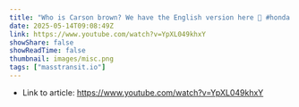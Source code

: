 ```yaml
---
title: "Who is Carson brown? We have the English version here 👀 #honda #motocross #dirtbike #minibike #bbr"
date: 2025-05-14T09:08:49Z
link: https://www.youtube.com/watch?v=YpXL049khxY
showShare: false
showReadTime: false
thumbnail: images/misc.png
tags: ["masstransit.io"]
---
```



- Link to article: https://www.youtube.com/watch?v=YpXL049khxY
